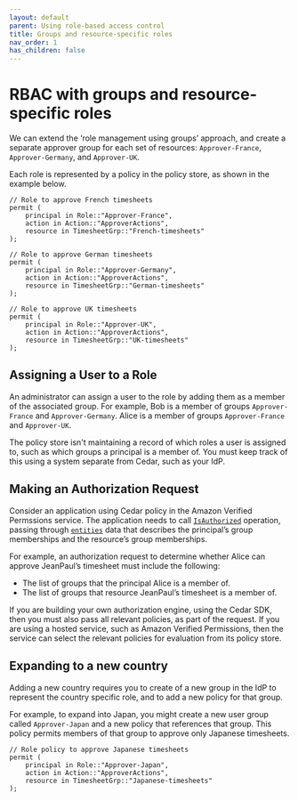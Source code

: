 ```yaml
---
layout: default
parent: Using role-based access control
title: Groups and resource-specific roles
nav_order: 1
has_children: false
---
```


# RBAC with groups and resource-specific roles

We can extend the ‘role management using groups’ approach, and create a separate approver group for each set of resources: `Approver-France`, `Approver-Germany`, and `Approver-UK`.

Each role is represented by a policy in the policy store, as  shown in the example below.

```cedar
// Role to approve French timesheets
permit (
    principal in Role::"Approver-France",
    action in Action::"ApproverActions",
    resource in TimesheetGrp::"French-timesheets"
);
```

```cedar
// Role to approve German timesheets
permit (
    principal in Role::"Approver-Germany",
    action in Action::"ApproverActions",
    resource in TimesheetGrp::"German-timesheets"
);
```

```cedar
// Role to approve UK timesheets
permit (
    principal in Role::"Approver-UK",
    action in Action::"ApproverActions",
    resource in TimesheetGrp::"UK-timesheets"
);
```

## Assigning a User to a Role

An administrator can assign a user to the role by adding them as a member of the associated group. For example, Bob is a member of groups `Approver-France` and `Approver-Germany`. Alice is a member of groups `Approver-France` and `Approver-UK`.

The policy store isn't maintaining a record of which roles a user is assigned to, such as which groups a principal is a member of. You must keep track of this using a system separate from Cedar, such as your IdP.

## Making an Authorization Request

Consider an application using Cedar policy in the Amazon Verified Permssions service. The application needs to call [`IsAuthorized`](https://docs.aws.amazon.com/verifiedpermissions/latest/apireference/API_IsAuthorized.html) operation, passing through [`entities`](https://docs.aws.amazon.com/verifiedpermissions/latest/apireference/API_IsAuthorized.html#verifiedpermissions-IsAuthorized-request-entities) data that describes the principal’s group memberships and the resource’s group memberships.

For example, an authorization request to determine whether Alice can approve JeanPaul’s timesheet must include the following:

* The list of groups that the principal Alice is a member of.
* The list of groups that resource JeanPaul’s timesheet is a member of.

If you are building your own authorization engine, using the Cedar SDK, then you must also pass all relevant policies, as part of the request. If you are using a hosted service, such as Amazon Verified Permissions, then the service can select the relevant policies for evaluation from its policy store.

## Expanding to a new country

Adding a new country requires you to create of a new group in the IdP to represent the country specific role, and to add a new policy for that group.

For example, to expand into Japan, you might create a new user group called `Approver-Japan` and a new policy that references that group. This policy permits members of that group to approve only Japanese timesheets.

```cedar
// Role policy to approve Japanese timesheets
permit (
    principal in Role::"Approver-Japan",
    action in Action::"ApproverActions",
    resource in TimesheetGrp::"Japanese-timesheets"
);
```
